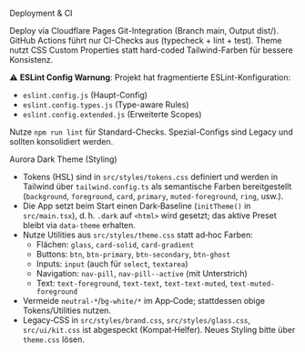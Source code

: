 Deployment & CI

Deploy via Cloudflare Pages Git-Integration (Branch main, Output dist/). GitHub Actions führt nur CI-Checks aus (typecheck + lint + test). Theme nutzt CSS Custom Properties statt hard-coded Tailwind-Farben für bessere Konsistenz.

⚠️ **ESLint Config Warnung**: Projekt hat fragmentierte ESLint-Konfiguration:

- `eslint.config.js` (Haupt-Config)
- `eslint.config.types.js` (Type-aware Rules)
- `eslint.config.extended.js` (Erweiterte Scopes)

Nutze `npm run lint` für Standard-Checks. Spezial-Configs sind Legacy und sollten konsolidiert werden.

Aurora Dark Theme (Styling)

- Tokens (HSL) sind in `src/styles/tokens.css` definiert und werden in Tailwind über `tailwind.config.ts` als semantische Farben bereitgestellt (`background`, `foreground`, `card`, `primary`, `muted-foreground`, `ring`, usw.).
- Die App setzt beim Start einen Dark‑Baseline (`initTheme()` in `src/main.tsx`), d. h. `.dark` auf `<html>` wird gesetzt; das aktive Preset bleibt via `data-theme` erhalten.
- Nutze Utilities aus `src/styles/theme.css` statt ad‑hoc Farben:
  - Flächen: `glass`, `card-solid`, `card-gradient`
  - Buttons: `btn`, `btn-primary`, `btn-secondary`, `btn-ghost`
  - Inputs: `input` (auch für `select`, `textarea`)
  - Navigation: `nav-pill`, `nav-pill--active` (mit Unterstrich)
  - Text: `text-foreground`, `text-text`, `text-text-muted`, `text-muted-foreground`
- Vermeide `neutral-*`/`bg-white/*` im App‑Code; stattdessen obige Tokens/Utilities nutzen.
- Legacy‑CSS in `src/styles/brand.css`, `src/styles/glass.css`, `src/ui/kit.css` ist abgespeckt (Kompat‑Helfer). Neues Styling bitte über `theme.css` lösen.
